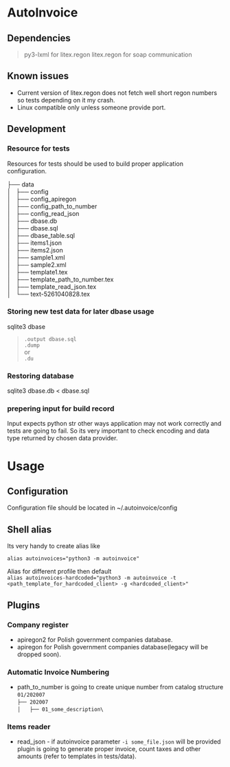 AutoInvoice
====================

Dependencies
--------------------

> py3-lxml for litex.regon
> litex.regon for soap communication

Known issues
--------------------
- Current version of litex.regon does not fetch well short regon numbers so tests depending on it my crash.
- Linux compatible only unless someone provide port.

Development
--------------------

### Resource for tests
Resources for tests should be used to build proper application configuration.

├── data\
│   ├── config\
│   ├── config_apiregon\
│   ├── config_path_to_number\
│   ├── config_read_json\
│   ├── dbase.db\
│   ├── dbase.sql\
│   ├── dbase_table.sql\
│   ├── items1.json\
│   ├── items2.json\
│   ├── sample1.xml\
│   ├── sample2.xml\
│   ├── template1.tex\
│   ├── template_path_to_number.tex\
│   ├── template_read_json.tex\
│   └── text-5261040828.tex


### Storing new test data for later dbase usage
sqlite3 dbase  
>``.output dbase.sql``  
>``.dump``  
or  
>``.du``

### Restoring database
sqlite3 dbase.db < dbase.sql

### prepering input for build record
Input expects python str other ways application may not work correctly and tests are going to fail.
So its very important to check encoding and data type returned by chosen data provider.

Usage
===========

 Configuration
-----------
Configuration file should be located in ~/.autoinvoice/config

Shell alias
-----------
Its very handy to create alias like

``alias autoinvoices="python3 -m autoinvoice"``

Alias for different profile then default\
``alias autoinvoices-hardcoded="python3 -m autoinvoice -t <path_template_for_hardcoded_client> -g <hardcoded_client>"``

Plugins
-----------

### Company register

- apiregon2 for Polish government companies database.
- apiregon for Polish government companies database(legacy will be dropped soon).

### Automatic Invoice Numbering

- path_to_number is going to create unique number from catalog structure ```01/202007``` \
```├── 202007```\
```│   ├── 01_some_description\```

### Items reader

- read_json - if autoinvoice parameter ```-i some_file.json``` will be provided plugin is going to generate proper invoice,
count taxes and other amounts (refer to templates in tests/data).
